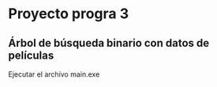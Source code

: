 # Proyecto progra 3
## Árbol de búsqueda binario con datos de películas
Ejecutar el archivo main.exe
